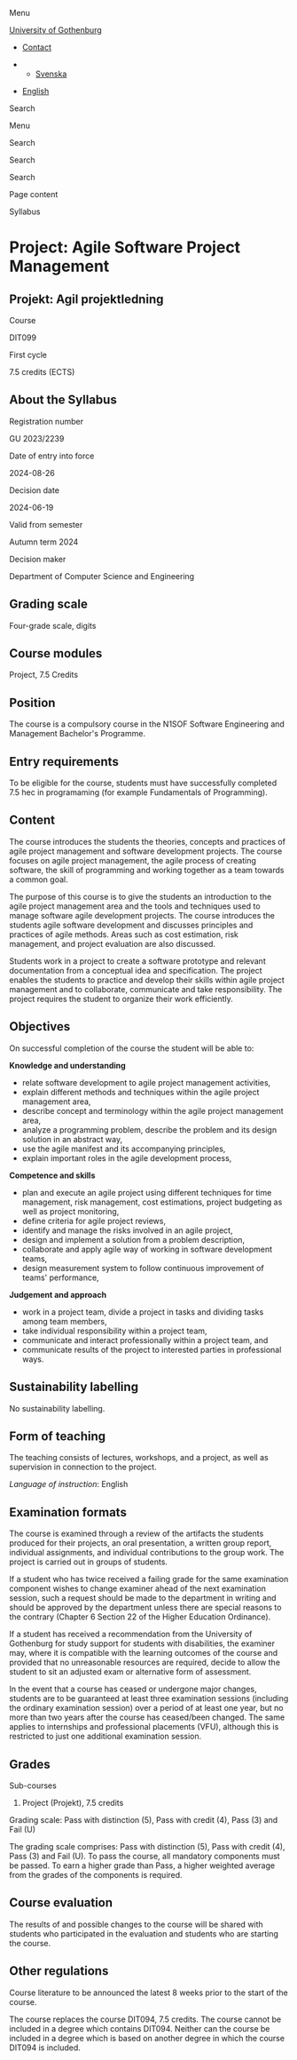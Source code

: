 Menu

[University of Gothenburg](https://www.gu.se/en)

- [Contact](https://www.gu.se/en/contact)

- - [Svenska](https://www.gu.se/studera/hitta-utbildning/projekt-agil-projektledning-dit099/kursplan/f9a45222-2d3f-11ef-a2a0-4c1db4504bb5)
- [English](https://www.gu.se/en/study-gothenburg/project-agile-software-project-management-dit099/syllabus/f9a45222-2d3f-11ef-a2a0-4c1db4504bb5)

Search


Menu


Search


Search

Search

Page content

Syllabus


# Project: Agile Software Project Management

## Projekt: Agil projektledning

Course


DIT099


First cycle


7.5 credits (ECTS)


## About the Syllabus

Registration number


GU 2023/2239


Date of entry into force


2024-08-26


Decision date


2024-06-19


Valid from semester


Autumn term 2024


Decision maker


Department of Computer Science and Engineering


## Grading scale

Four-grade scale, digits


## Course modules

Project, 7.5 Credits


## Position

The course is a compulsory course in the N1SOF Software Engineering and Management Bachelor's Programme.

## Entry requirements

To be eligible for the course, students must have successfully completed 7.5 hec in programaming (for example Fundamentals of Programming).

## Content

The course introduces the students the theories, concepts and practices of agile project management and software development projects. The course focuses on agile project management, the agile process of creating software, the skill of programming and working together as a team towards a common goal.

The purpose of this course is to give the students an introduction to the agile project management area and the tools and techniques used to manage software agile development projects. The course introduces the students agile software development and discusses principles and practices of agile methods. Areas such as cost estimation, risk management, and project evaluation are also discussed.

Students work in a project to create a software prototype and relevant documentation from a conceptual idea and specification. The project enables the students to practice and develop their skills within agile project management and to collaborate, communicate and take responsibility. The project requires the student to organize their work efficiently.

## Objectives

On successful completion of the course the student will be able to:

**Knowledge and understanding**

- relate software development to agile project management activities,
- explain different methods and techniques within the agile project management area,
- describe concept and terminology within the agile project management area,
- analyze a programming problem, describe the problem and its design solution in an abstract way,
- use the agile manifest and its accompanying principles,
- explain important roles in the agile development process,

**Competence and skills**

- plan and execute an agile project using different techniques for time management, risk management, cost estimations, project budgeting as well as project monitoring,
- define criteria for agile project reviews,
- identify and manage the risks involved in an agile project,
- design and implement a solution from a problem description,
- collaborate and apply agile way of working in software development teams,
- design measurement system to follow continuous improvement of teams' performance,

**Judgement and approach**

- work in a project team, divide a project in tasks and dividing tasks among team members,
- take individual responsibility within a project team,
- communicate and interact professionally within a project team, and
- communicate results of the project to interested parties in professional ways.

## Sustainability labelling

No sustainability labelling.


## Form of teaching

The teaching consists of lectures, workshops, and a project, as well as supervision in connection to the project.

_Language of instruction_: English

## Examination formats

The course is examined through a review of the artifacts the students produced for their projects, an oral presentation, a written group report, individual assignments, and individual contributions to the group work. The project is carried out in groups of students.

If a student who has twice received a failing grade for the same examination component wishes to change examiner ahead of the next examination session, such a request should be made to the department in writing and should be approved by the department unless there are special reasons to the contrary (Chapter 6 Section 22 of the Higher Education Ordinance).

If a student has received a recommendation from the University of Gothenburg for study support for students with disabilities, the examiner may, where it is compatible with the learning outcomes of the course and provided that no unreasonable resources are required, decide to allow the student to sit an adjusted exam or alternative form of assessment.

In the event that a course has ceased or undergone major changes, students are to be guaranteed at least three examination sessions (including the ordinary examination session) over a period of at least one year, but no more than two years after the course has ceased/been changed. The same applies to internships and professional placements (VFU), although this is restricted to just one additional examination session.

## Grades

Sub-courses

1. Project (Projekt), 7.5 credits


Grading scale: Pass with distinction (5), Pass with credit (4), Pass (3) and Fail (U)

The grading scale comprises: Pass with distinction (5), Pass with credit (4), Pass (3) and Fail (U). To pass the course, all mandatory components must be passed. To earn a higher grade than Pass, a higher weighted average from the grades of the components is required.

## Course evaluation

The results of and possible changes to the course will be shared with students who participated in the evaluation and students who are starting the course.

## Other regulations

Course literature to be announced the latest 8 weeks prior to the start of the course.

The course replaces the course DIT094, 7.5 credits. The course cannot be included in a degree which contains DIT094. Neither can the course be included in a degree which is based on another degree in which the course DIT094 is included.